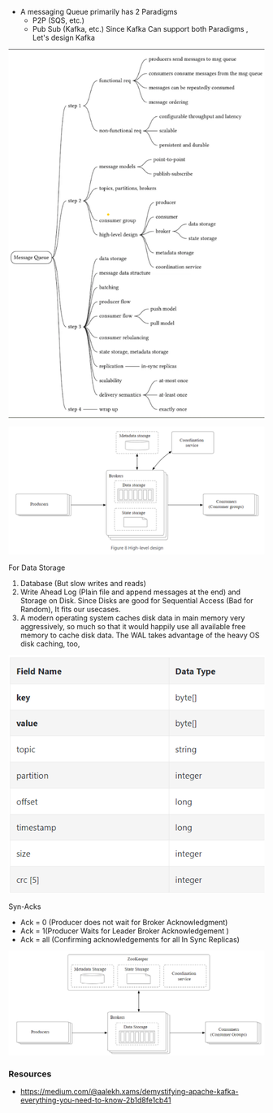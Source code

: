 
- A messaging Queue primarily has 2 Paradigms
    - P2P (SQS, etc.)
    - Pub Sub (Kafka, etc.)
Since Kafka Can support both Paradigms , Let's design Kafka

![](Images/Kafka/KafkaDesignSummary.png)

![](Images/Kafka/BasicDesign.png)

For Data Storage
1. Database (But slow writes and reads)
2. Write Ahead Log (Plain file and append messages at the end) and Storage on Disk. Since Disks are good for Sequential Access (Bad for Random), It fits our usecases.
3. A modern operating system caches disk data in main memory very aggressively, so much so that it would happily use all available free memory to cache disk data. The WAL takes advantage of the heavy OS disk caching, too,

![](Images/Kafka/MessageSchema.png)

Syn-Acks
- Ack = 0 (Producer does not wait for Broker Acknowledgment)
- Ack = 1(Producer Waits for Leader Broker Acknowledgement )
- Ack = all (Confirming acknowledgements for all In Sync Replicas)


![](Images/Kafka/FinalDesign.png)

### Resources

- https://medium.com/@aalekh.xams/demystifying-apache-kafka-everything-you-need-to-know-2b1d8fe1cb41